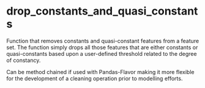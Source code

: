 # drop_constants_and_quasi_constants

Function that removes constants and quasi-constant features from a feature set. The function simply drops all those features that are either constants or quasi-constants based upon a user-defined threshold related to the degree of constancy. 

Can be method chained if used with Pandas-Flavor making it more flexible for the development of a cleaning operation prior to modelling efforts.
